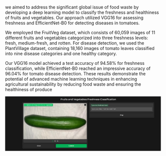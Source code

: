  we aimed to address the significant global issue of food waste by developing a deep learning model to classify the freshness and healthiness of fruits and vegetables. Our approach utilized VGG16 for assessing freshness and EfficientNet-B0 for detecting diseases in tomatoes.

We employed the FruitVeg dataset, which consists of 60,059 images of 11 different fruits and vegetables categorized into three freshness levels: fresh, medium-fresh, and rotten. For disease detection, we used the PlantVillage dataset, containing 18,160 images of tomato leaves classified into nine disease categories and one healthy category.

Our VGG16 model achieved a test accuracy of 94.58% for freshness classification, while EfficientNet-B0 reached an impressive accuracy of 96.04% for tomato disease detection. These results demonstrate the potential of advanced machine learning techniques in enhancing agricultural sustainability by reducing food waste and ensuring the healthiness of produce


![Screenshot of the application](gradio.png)

